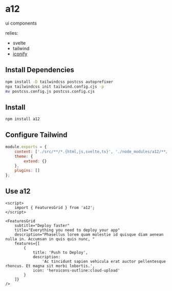 # a12

ui components

relies:

- svelte
- tailwind
- [iconify](https://icon-sets.iconify.design/)

## Install Dependencies

```bash
npm install -D tailwindcss postcss autoprefixer
npx tailwindcss init tailwind.config.cjs -p
mv postcss.config.js postcss.config.cjs
```

## Install

```bash
npm install a12
```

## Configure Tailwind

```js
module.exports = {
	content: ['./src/**/*.{html,js,svelte,ts}', './node_modules/a12/**/*.{html,js,svelte,ts}'],
	theme: {
		extend: {}
	},
	plugins: []
};
```

## Use a12

```
<script>
	import { FeaturesGrid } from 'a12';
</script>

<FeaturesGrid
	subtitle="Deploy faster"
	title="Everything you need to deploy your app"
	description="Phasellus lorem quam molestie id quisque diam aenean nulla in. Accumsan in quis quis nunc, "
	features={[
		{
			title: 'Push to Deploy',
			description:
				'Ac tincidunt sapien vehicula erat auctor pellentesque rhoncus. Et magna sit morbi lobortis.',
			icon: 'heroicons-outline:cloud-upload'
		}
	]}
/>
```
